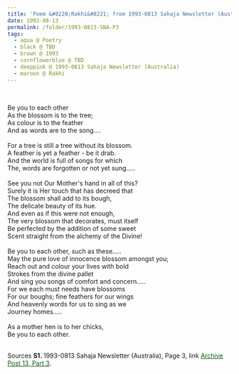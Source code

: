 ```yaml
---
title: 'Poem &#8220;Rakhi&#8221; from 1993-0813 Sahaja Newsletter (Australia), Page 3'
date: 1993-08-13
permalink: /folder/1993-0813-SNA-P3
tags:
  - aqua @ Poetry
  - black @ TBD
  - brown @ 1993
  - cornflowerblue @ TBD
  - deeppink @ 1993-0813 Sahaja Newsletter (Australia)
  - maroon @ Rakhi
---
```


<br>

<p>
Be you to each other<br>
As the blossom is to the tree;<br>
As colour is to the feather<br>
And as words are to the song....<br>
<br>
For a tree is still a tree without its blossom.<br>
A feather is yet a feather - be it drab.<br>
And the world is full of songs for which<br>
The, words are forgotten or not yet sung.....<br>
<br>
See you not Our Mother's hand in all of this?<br>
Surely it is Her touch that has decreed that<br>
The blossom shall add to its bough,<br>
The delicate beauty of its hue.<br>
And even as if this were not enough,<br>
The very blossom that decorates, must itself<br>
Be perfected by the addition of some sweet<br>
Scent straight from the alchemy of the Divine!<br>
<br>
Be you to each other, such as these.....<br>
May the pure love of innocence blossom amongst you;<br>
Reach out and colour your lives with bold<br>
Strokes from the divine pallet<br>
And sing you songs of comfort and concern.....<br>
For we each must needs have blossoms<br>
For our boughs; fine feathers for our wings<br>
And heavenly words for us to sing as we<br>
Journey homes.....<br>
<br>
As a mother hen is to her chicks,<br>
Be you to each other.<br>
</p>

<br>

<wave-list>
<list-title color="DarkSeaGreen" width="55">Sources</list-title>
  <list-item color="BlanchedAlmond"  width="280"><b>S1. </b> 1993-0813 Sahaja Newsletter (Australia), Page 3, link </font> <a href="https://seven-teams.github.io/archives/2023/0907"><font color="DarkGreen">Archive Post 13, Part 3</font></a>.</list-item>
</wave-list>